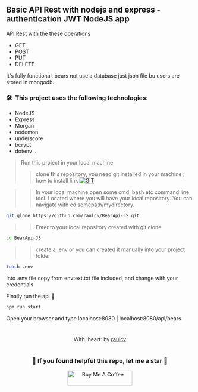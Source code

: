 ## Basic API Rest with nodejs and express - authentication JWT NodeJS app

API Rest with the these operations
* GET
* POST
* PUT
* DELETE

It's fully functional, bears not use a database just json file bu users are stored in mongodb.

### 🛠 &nbsp;This project uses the following technologies:

* NodeJS
* Express
* Morgan
* nodemon
* underscore
* bcrypt
* dotenv ...

> Run this project in your local machine
>> clone this repository, you need git installed in your machine ¡ how to install link [![GIT](https://img.shields.io/badge/Git-0077B5?style=for-the-badge&logo=git&logoColor=red)](https://github.com/git-guides/install-git)

>> In your local machine open some cmd, bash etc command line tool. Located where you will have your local repository. You can navigate with cd somepath/mydirectory.
```bash
git glone https://github.com/raulcv/BearApi-JS.git
```
>> Enter to your  local repository created with git clone
```bash
cd BearApi-JS 
```
>> create a .env or you can created it manually into your project folder
```bash
touch .env
```
Into .env file copy from envtext.txt file included, and change with your credentials

Finally run the api 🤪
```bash
npm run start
```
Open your browser and type localhost:8080 | localhost:8080/api/bears
#
<p align="center">
	With :heart: by <a href="https://www.raulcv.com" target="_blank">raulcv</a>
</p>

#
<h3 align="center">🤗 If you found helpful this repo, let me a star 🐣</h3>
<p align="center">
<a href="https://www.buymeacoffee.com/iraulcv" target="_blank"><img src="https://cdn.buymeacoffee.com/buttons/default-orange.png" alt="Buy Me A Coffee" height="41" width="174"></a>
</p>

